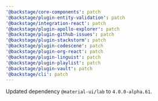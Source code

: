 ```yaml
---
'@backstage/core-components': patch
'@backstage/plugin-entity-validation': patch
'@backstage/integration-react': patch
'@backstage/plugin-apollo-explorer': patch
'@backstage/plugin-github-issues': patch
'@backstage/plugin-stackstorm': patch
'@backstage/plugin-codescene': patch
'@backstage/plugin-org-react': patch
'@backstage/plugin-linguist': patch
'@backstage/plugin-playlist': patch
'@backstage/plugin-vault': patch
'@backstage/cli': patch
---
```


Updated dependency `@material-ui/lab` to `4.0.0-alpha.61`.
